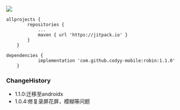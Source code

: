 [![](https://jitpack.io/v/codyy-mobile/robin.svg)](https://jitpack.io/#codyy-mobile/robin)

```
allprojects {
		repositories {
			...
			maven { url 'https://jitpack.io' }
		}
	}
```

```
dependencies {
	        implementation 'com.github.codyy-mobile:robin:1.1.0'
	}
```
### ChangeHistory
- 1.1.0:迁移至androidx
- 1.0.4:修复录屏花屏，模糊等问题